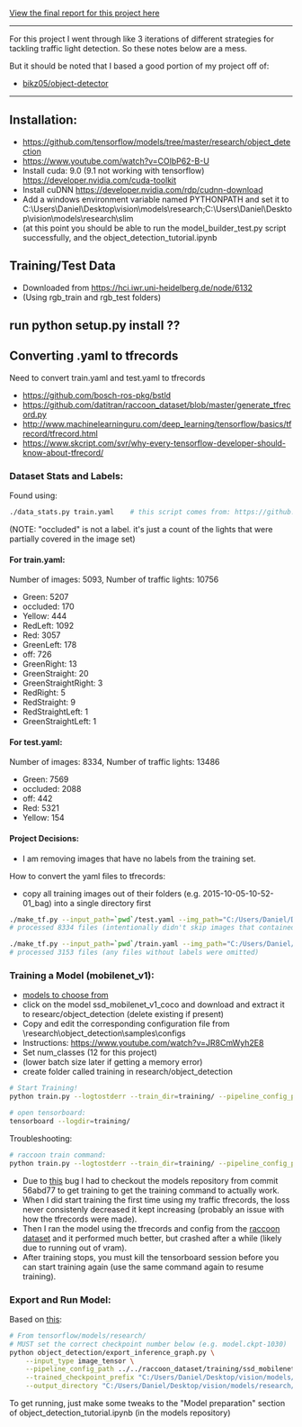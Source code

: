 [View the final report for this project here](https://raw.githubusercontent.com/dangbert/college/master/cmsc491-vision/project-final/paper/report.pdf)

---

For this project I went through like 3 iterations of different strategies for tackling traffic light detection.  So these notes below are a mess.

But it should be noted that I based a good portion of my project off of:
* [bikz05/object-detector](https://github.com/bikz05/object-detector)


---
## Installation:
* https://github.com/tensorflow/models/tree/master/research/object_detection
* https://www.youtube.com/watch?v=COlbP62-B-U
* Install cuda: 9.0 (9.1 not working with tensorflow) https://developer.nvidia.com/cuda-toolkit
* Install cuDNN https://developer.nvidia.com/rdp/cudnn-download
* Add a windows environment variable named PYTHONPATH and set it to C:\Users\Daniel\Desktop\vision\models\research;C:\Users\Daniel\Desktop\vision\models\research\slim
* (at this point you should be able to run the model_builder_test.py script successfully, and the object_detection_tutorial.ipynb

## Training/Test Data
* Downloaded from https://hci.iwr.uni-heidelberg.de/node/6132
* (Using rgb_train and rgb_test folders)

## run  python setup.py install ??

## Converting .yaml to tfrecords
Need to convert train.yaml and test.yaml to tfrecords
* https://github.com/bosch-ros-pkg/bstld
* https://github.com/datitran/raccoon_dataset/blob/master/generate_tfrecord.py
* http://www.machinelearninguru.com/deep_learning/tensorflow/basics/tfrecord/tfrecord.html
* https://www.skcript.com/svr/why-every-tensorflow-developer-should-know-about-tfrecord/

### Dataset Stats and Labels:
Found using:

````bash
./data_stats.py train.yaml    # this script comes from: https://github.com/bosch-ros-pkg/bstld
````
(NOTE: "occluded" is not a label. it's just a count of the lights that were partially covered in the image set)

#### For train.yaml:
Number of images: 5093, Number of traffic lights: 10756

* Green: 5207
* occluded: 170
* Yellow: 444
* RedLeft: 1092
* Red: 3057
* GreenLeft: 178
* off: 726
* GreenRight: 13
* GreenStraight: 20
* GreenStraightRight: 3
* RedRight: 5
* RedStraight: 9
* RedStraightLeft: 1
* GreenStraightLeft: 1


#### For test.yaml:
Number of images: 8334, Number of traffic lights: 13486

* Green: 7569
* occluded: 2088
* off: 442
* Red: 5321
* Yellow: 154

#### Project Decisions:
* I am removing images that have no labels from the training set.

How to convert the yaml files to tfrecords:
* copy all training images out of their folders (e.g. 2015-10-05-10-52-01_bag) into a single directory first
````bash
./make_tf.py --input_path=`pwd`/test.yaml --img_path="C:/Users/Daniel/Desktop/vision/data/rgb_test/test" --output_path=`pwd`/test.tfrecord
# processed 8334 files (intentionally didn't skip images that contained no labels)

./make_tf.py --input_path=`pwd`/train.yaml --img_path="C:/Users/Daniel/Desktop/vision/data/rgb_train/train" --output_path=`pwd`/train.tfrecord
# processed 3153 files (any files without labels were omitted)

````

### Training a Model (mobilenet_v1):
* [models to choose from](https://github.com/tensorflow/models/blob/master/research/object_detection/g3doc/detection_model_zoo.md)
* click on the model ssd_mobilenet_v1_coco and download and extract it to researc/object_detection (delete existing if present)
* Copy and edit the corresponding configuration file from \research\object_detection\samples\configs
* Instructions: https://www.youtube.com/watch?v=JR8CmWyh2E8
* Set num_classes (12 for this project)
* (lower batch size later if getting a memory error)
* create folder called training in research/object_detection

````bash
# Start Training!
python train.py --logtostderr --train_dir=training/ --pipeline_config_path=../../../traffic-lights/src/ssdlite_mobilenet_v1_coco.config

# open tensorboard:
tensorboard --logdir=training/
````

Troubleshooting:
````bash
# raccoon train command:
python train.py --logtostderr --train_dir=training/ --pipeline_config_path=../../../raccoon_dataset/training/ssd_mobilenet_v1_pets.config
````
* Due to [this](https://github.com/tensorflow/models/issues/3922) bug I had to checkout the models repository from commit 56abd77 to get training to get the training command to actually work.
* When I did start training the first time using my traffic tfrecords, the loss never consistenly decreased it kept increasing (probably an issue with how the tfrecords were made).
* Then I ran the model using the tfrecords and config from the [raccoon dataset](https://github.com/datitran/raccoon_dataset) and it performed much better, but crashed after a while (likely due to running out of vram).
* After training stops, you must kill the tensorboard session before you can start training again (use the same command again to resume training).


### Export and Run Model:
Based on [this](https://github.com/tensorflow/models/blob/master/research/object_detection/g3doc/exporting_models.md):
````bash
# From tensorflow/models/research/
# MUST set the correct checkpoint number below (e.g. model.ckpt-1030)
python object_detection/export_inference_graph.py \
    --input_type image_tensor \
    --pipeline_config_path ../../raccoon_dataset/training/ssd_mobilenet_v1_pets.config \
    --trained_checkpoint_prefix "C:/Users/Daniel/Desktop/vision/models/research/object_detection/training/model.ckpt-1030" \
    --output_directory "C:/Users/Daniel/Desktop/vision/models/research/object_detection/ssd_mobilenet_v1_coco_2017_11_17/raccoon"
````

To get running, just make some tweaks to the "Model preparation" section of object_detection_tutorial.ipynb (in the models repository)
